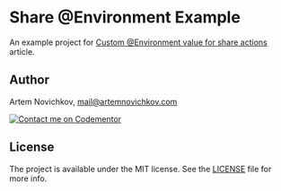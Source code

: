# Share @Environment Example
An example project for [Custom @Environment value for share actions](https://blog.artemnovichkov.com/editor/custom-environment-value-for-share-actions) article.

## Author

Artem Novichkov, mail@artemnovichkov.com

[![Contact me on Codementor](https://www.codementor.io/m-badges/artemnovichkov/im-a-cm-b.svg)](https://www.codementor.io/@artemnovichkov?refer=badge)

## License

The project is available under the MIT license. See the [LICENSE](./LICENSE) file for more info.
